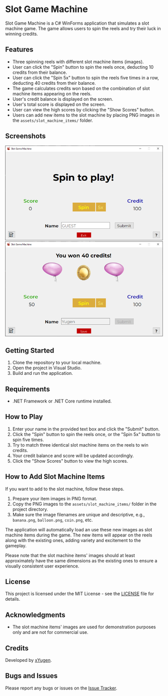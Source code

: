 # Slot Game Machine

Slot Game Machine is a C# WinForms application that simulates a slot machine game. The game allows users to spin the reels and try their luck in winning credits.

## Features

- Three spinning reels with different slot machine items (images).
- User can click the "Spin" button to spin the reels once, deducting 10 credits from their balance.
- User can click the "Spin 5x" button to spin the reels five times in a row, deducting 40 credits from their balance.
- The game calculates credits won based on the combination of slot machine items appearing on the reels.
- User's credit balance is displayed on the screen.
- User's total score is displayed on the screen.
- User can view the high scores by clicking the "Show Scores" button.
- Users can add new items to the slot machine by placing PNG images in the `assets/slot_machine_items/` folder.

## Screenshots

![Slot Game Machine Screenshot 1](assets/screenshot-one.png)
![Slot Game Machine Screenshot 2](assets/screenshot-two.png)

## Getting Started

1. Clone the repository to your local machine.
2. Open the project in Visual Studio.
3. Build and run the application.

## Requirements

- .NET Framework or .NET Core runtime installed.

## How to Play

1. Enter your name in the provided text box and click the "Submit" button.
2. Click the "Spin" button to spin the reels once, or the "Spin 5x" button to spin five times.
3. Try to match three identical slot machine items on the reels to win credits.
4. Your credit balance and score will be updated accordingly.
5. Click the "Show Scores" button to view the high scores.

## How to Add Slot Machine Items

If you want to add to the slot machine, follow these steps.

1. Prepare your item images in PNG format.
2. Copy the PNG images to the `assets/slot_machine_items/` folder in the project directory.
3. Make sure the image filenames are unique and descriptive, e.g., `banana.png`, `balloon.png`, `coin.png`, etc.

The application will automatically load an use these new images as slot machine items during the game.
The new items will appear on the reels along with the existing ones, adding variety and excitement to the gameplay.

Please note that the slot machine items' images should at least approximately have the same dimensions
as the existing ones to ensure a visually consistent user experience.

## License

This project is licensed under the MIT License - see the [LICENSE](LICENSE.txt) file for details.

## Acknowledgments

- The slot machine items' images are used for demonstration purposes only and are not for commercial use.

## Credits

Developed by [xYugen](https://www.github.com/xyugen/).

## Bugs and Issues

Please report any bugs or issues on the [Issue Tracker](https://www.github.com/xyugen/slot-game-machine/issues).